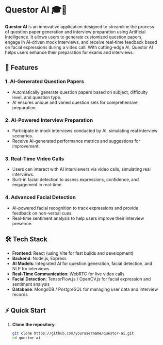 # Questor AI 🎓🤖

**Questor AI** is an innovative application designed to streamline the process of question paper generation and interview preparation using Artificial Intelligence. It allows users to generate customized question papers, engage in AI-driven mock interviews, and receive real-time feedback based on facial expressions during a video call. With cutting-edge AI, Questor AI helps users enhance their preparation for exams and interviews.

## 🚀 Features

### 1. AI-Generated Question Papers
- Automatically generate question papers based on subject, difficulty level, and question type.
- AI ensures unique and varied question sets for comprehensive preparation.

### 2. AI-Powered Interview Preparation
- Participate in mock interviews conducted by AI, simulating real interview scenarios.
- Receive AI-generated performance metrics and suggestions for improvement.

### 3. Real-Time Video Calls
- Users can interact with AI interviewers via video calls, simulating real interviews.
- Built-in facial detection to assess expressions, confidence, and engagement in real-time.

### 4. Advanced Facial Detection
- AI-powered facial recognition to track expressions and provide feedback on non-verbal cues.
- Real-time sentiment analysis to help users improve their interview presence.

## 🛠️ Tech Stack

- **Frontend**: React (using Vite for fast builds and development)
- **Backend**: Node.js, Express
- **AI Models**: Integrated AI for question generation, facial detection, and NLP for interviews
- **Real-Time Communication**: WebRTC for live video calls
- **Facial Detection**: TensorFlow.js / OpenCV.js for facial expression and sentiment analysis
- **Database**: MongoDB / PostgreSQL for managing user data and interview records

## ⚡ Quick Start

1. **Clone the repository**:
   ```bash
   git clone https://github.com/yourusername/questor-ai.git
   cd questor-ai
